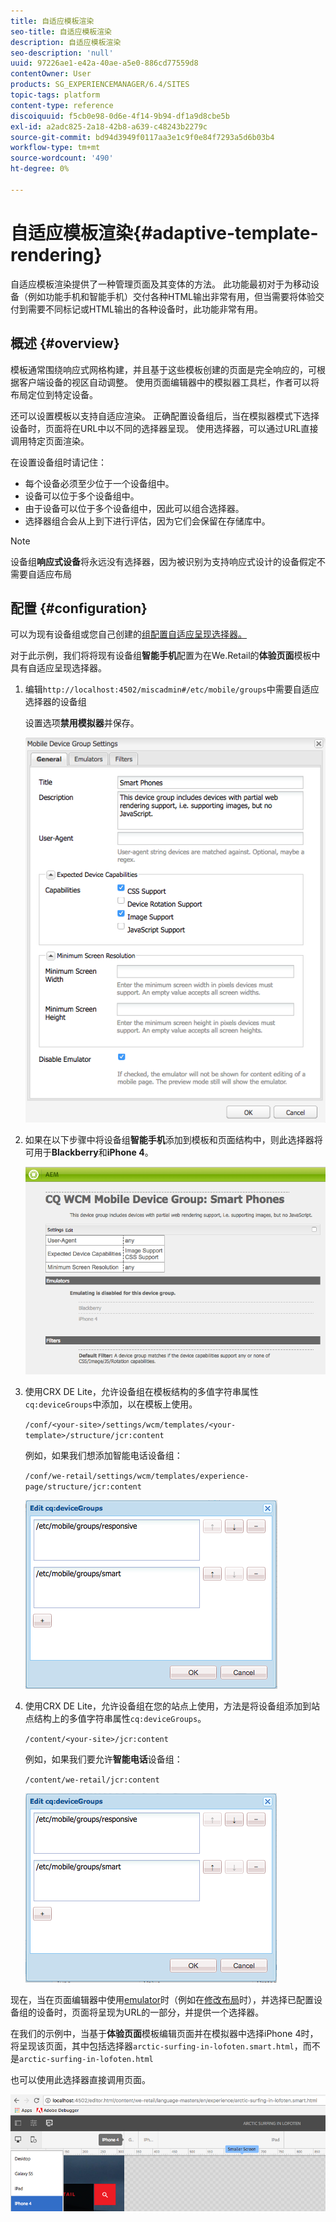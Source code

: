 ```yaml
---
title: 自适应模板渲染
seo-title: 自适应模板渲染
description: 自适应模板渲染
seo-description: 'null'
uuid: 97226ae1-e42a-40ae-a5e0-886cd77559d8
contentOwner: User
products: SG_EXPERIENCEMANAGER/6.4/SITES
topic-tags: platform
content-type: reference
discoiquuid: f5cb0e98-0d6e-4f14-9b94-df1a9d8cbe5b
exl-id: a2adc825-2a18-42b8-a639-c48243b2279c
source-git-commit: bd94d3949f0117aa3e1c9f0e84f7293a5d6b03b4
workflow-type: tm+mt
source-wordcount: '490'
ht-degree: 0%

---
```


# 自适应模板渲染{#adaptive-template-rendering}

自适应模板渲染提供了一种管理页面及其变体的方法。 此功能最初对于为移动设备（例如功能手机和智能手机）交付各种HTML输出非常有用，但当需要将体验交付到需要不同标记或HTML输出的各种设备时，此功能非常有用。

## 概述 {#overview}

模板通常围绕响应式网格构建，并且基于这些模板创建的页面是完全响应的，可根据客户端设备的视区自动调整。 使用页面编辑器中的模拟器工具栏，作者可以将布局定位到特定设备。

还可以设置模板以支持自适应渲染。 正确配置设备组后，当在模拟器模式下选择设备时，页面将在URL中以不同的选择器呈现。 使用选择器，可以通过URL直接调用特定页面渲染。

在设置设备组时请记住：

* 每个设备必须至少位于一个设备组中。
* 设备可以位于多个设备组中。
* 由于设备可以位于多个设备组中，因此可以组合选择器。
* 选择器组合会从上到下进行评估，因为它们会保留在存储库中。

>[!NOTE]
>
>设备组&#x200B;**响应式设备**&#x200B;将永远没有选择器，因为被识别为支持响应式设计的设备假定不需要自适应布局

## 配置 {#configuration}

可以为现有设备组或您自己创建的[组配置自适应呈现选择器。](/help/sites-developing/mobile.md#device-groups)

对于此示例，我们将将现有设备组&#x200B;**智能手机**&#x200B;配置为在We.Retail的&#x200B;**体验页面**&#x200B;模板中具有自适应呈现选择器。

1. 编辑`http://localhost:4502/miscadmin#/etc/mobile/groups`中需要自适应选择器的设备组

   设置选项&#x200B;**禁用模拟器**&#x200B;并保存。

   ![chlimage_1-157](assets/chlimage_1-157.png)

1. 如果在以下步骤中将设备组&#x200B;**智能手机**&#x200B;添加到模板和页面结构中，则此选择器将可用于&#x200B;**Blackberry**&#x200B;和&#x200B;**iPhone 4**。

   ![chlimage_1-158](assets/chlimage_1-158.png)

1. 使用CRX DE Lite，允许设备组在模板结构的多值字符串属性`cq:deviceGroups`中添加，以在模板上使用。

   `/conf/<your-site>/settings/wcm/templates/<your-template>/structure/jcr:content`

   例如，如果我们想添加智能电话设备组：

   `/conf/we-retail/settings/wcm/templates/experience-page/structure/jcr:content`

   ![chlimage_1-159](assets/chlimage_1-159.png)

1. 使用CRX DE Lite，允许设备组在您的站点上使用，方法是将设备组添加到站点结构上的多值字符串属性`cq:deviceGroups`。

   `/content/<your-site>/jcr:content`

   例如，如果我们要允许&#x200B;**智能电话**&#x200B;设备组：

   `/content/we-retail/jcr:content`

   ![chlimage_1-160](assets/chlimage_1-160.png)

现在，当在页面编辑器中使用[emulator](/help/sites-authoring/responsive-layout.md#layout-definitions-device-emulation-and-breakpoints)时（例如在[修改布局](/help/sites-authoring/responsive-layout.md)时），并选择已配置设备组的设备时，页面将呈现为URL的一部分，并提供一个选择器。

在我们的示例中，当基于&#x200B;**体验页面**&#x200B;模板编辑页面并在模拟器中选择iPhone 4时，将呈现该页面，其中包括选择器`arctic-surfing-in-lofoten.smart.html`，而不是`arctic-surfing-in-lofoten.html`

也可以使用此选择器直接调用页面。

![chlimage_1-161](assets/chlimage_1-161.png)
